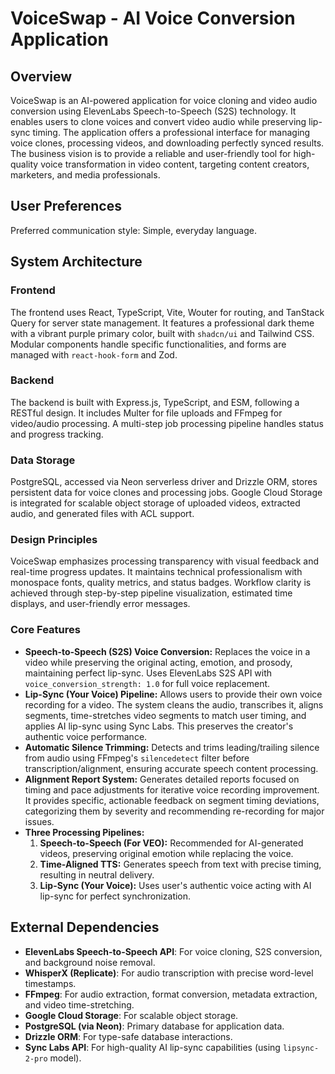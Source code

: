# VoiceSwap - AI Voice Conversion Application

## Overview
VoiceSwap is an AI-powered application for voice cloning and video audio conversion using ElevenLabs Speech-to-Speech (S2S) technology. It enables users to clone voices and convert video audio while preserving lip-sync timing. The application offers a professional interface for managing voice clones, processing videos, and downloading perfectly synced results. The business vision is to provide a reliable and user-friendly tool for high-quality voice transformation in video content, targeting content creators, marketers, and media professionals.

## User Preferences
Preferred communication style: Simple, everyday language.

## System Architecture

### Frontend
The frontend uses React, TypeScript, Vite, Wouter for routing, and TanStack Query for server state management. It features a professional dark theme with a vibrant purple primary color, built with `shadcn/ui` and Tailwind CSS. Modular components handle specific functionalities, and forms are managed with `react-hook-form` and Zod.

### Backend
The backend is built with Express.js, TypeScript, and ESM, following a RESTful design. It includes Multer for file uploads and FFmpeg for video/audio processing. A multi-step job processing pipeline handles status and progress tracking.

### Data Storage
PostgreSQL, accessed via Neon serverless driver and Drizzle ORM, stores persistent data for voice clones and processing jobs. Google Cloud Storage is integrated for scalable object storage of uploaded videos, extracted audio, and generated files with ACL support.

### Design Principles
VoiceSwap emphasizes processing transparency with visual feedback and real-time progress updates. It maintains technical professionalism with monospace fonts, quality metrics, and status badges. Workflow clarity is achieved through step-by-step pipeline visualization, estimated time displays, and user-friendly error messages.

### Core Features
*   **Speech-to-Speech (S2S) Voice Conversion:** Replaces the voice in a video while preserving the original acting, emotion, and prosody, maintaining perfect lip-sync. Uses ElevenLabs S2S API with `voice_conversion_strength: 1.0` for full voice replacement.
*   **Lip-Sync (Your Voice) Pipeline:** Allows users to provide their own voice recording for a video. The system cleans the audio, transcribes it, aligns segments, time-stretches video segments to match user timing, and applies AI lip-sync using Sync Labs. This preserves the creator's authentic voice performance.
*   **Automatic Silence Trimming:** Detects and trims leading/trailing silence from audio using FFmpeg's `silencedetect` filter before transcription/alignment, ensuring accurate speech content processing.
*   **Alignment Report System:** Generates detailed reports focused on timing and pace adjustments for iterative voice recording improvement. It provides specific, actionable feedback on segment timing deviations, categorizing them by severity and recommending re-recording for major issues.
*   **Three Processing Pipelines:**
    1.  **Speech-to-Speech (For VEO):** Recommended for AI-generated videos, preserving original emotion while replacing the voice.
    2.  **Time-Aligned TTS:** Generates speech from text with precise timing, resulting in neutral delivery.
    3.  **Lip-Sync (Your Voice):** Uses user's authentic voice acting with AI lip-sync for perfect synchronization.

## External Dependencies

*   **ElevenLabs Speech-to-Speech API**: For voice cloning, S2S conversion, and background noise removal.
*   **WhisperX (Replicate)**: For audio transcription with precise word-level timestamps.
*   **FFmpeg**: For audio extraction, format conversion, metadata extraction, and video time-stretching.
*   **Google Cloud Storage**: For scalable object storage.
*   **PostgreSQL (via Neon)**: Primary database for application data.
*   **Drizzle ORM**: For type-safe database interactions.
*   **Sync Labs API**: For high-quality AI lip-sync capabilities (using `lipsync-2-pro` model).